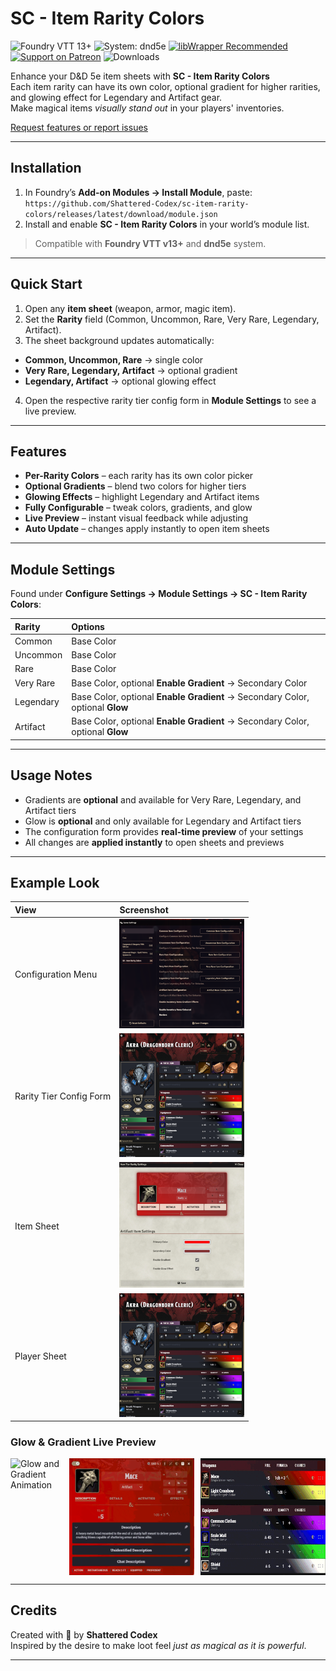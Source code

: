 # SC - Item Rarity Colors

![Foundry VTT 13+](https://img.shields.io/badge/Foundry%20VTT-13%2B-orange?logo=foundry-vtt&logoColor=white)
![System: dnd5e](https://img.shields.io/badge/System-dnd5e-blue)
[![libWrapper Recommended](https://img.shields.io/badge/libWrapper-Recommended-8A2BE2)](https://github.com/ruipin/fvtt-lib-wrapper)
[![Support on Patreon](https://img.shields.io/badge/Patreon-Shattered%20Codex-FF424D?logo=patreon&logoColor=white)](https://www.patreon.com/c/shatteredcodex)
![Downloads](https://img.shields.io/github/downloads/Shattered-Codex/sc-item-rarity-colors/total)

Enhance your D&D 5e item sheets with **SC - Item Rarity Colors**  
Each item rarity can have its own color, optional gradient for higher rarities, and glowing effect for Legendary and Artifact gear.  
Make magical items *visually stand out* in your players' inventories.

[Request features or report issues](https://github.com/Shattered-Codex/sc-item-rarity-colors/issues)

---

## Installation

1. In Foundry’s **Add-on Modules → Install Module**, paste:
   `https://github.com/Shattered-Codex/sc-item-rarity-colors/releases/latest/download/module.json`
2. Install and enable **SC - Item Rarity Colors** in your world’s module list.

> Compatible with **Foundry VTT v13+** and **dnd5e** system.

---

## Quick Start

1. Open any **item sheet** (weapon, armor, magic item).  
2. Set the **Rarity** field (Common, Uncommon, Rare, Very Rare, Legendary, Artifact).  
3. The sheet background updates automatically:
- **Common, Uncommon, Rare** → single color  
- **Very Rare, Legendary, Artifact** → optional gradient  
- **Legendary, Artifact** → optional glowing effect  
4. Open the respective rarity tier config form in **Module Settings** to see a live preview.

---

## Features

- **Per-Rarity Colors** – each rarity has its own color picker  
- **Optional Gradients** – blend two colors for higher tiers  
- **Glowing Effects** – highlight Legendary and Artifact items  
- **Fully Configurable** – tweak colors, gradients, and glow  
- **Live Preview** – instant visual feedback while adjusting  
- **Auto Update** – changes apply instantly to open item sheets  

---

## Module Settings

Found under **Configure Settings → Module Settings → SC - Item Rarity Colors**:

| Rarity | Options |
|:--------|:---------|
| Common | Base Color |
| Uncommon | Base Color |
| Rare | Base Color |
| Very Rare | Base Color, optional **Enable Gradient** → Secondary Color |
| Legendary | Base Color, optional **Enable Gradient** → Secondary Color, optional **Glow** |
| Artifact | Base Color, optional **Enable Gradient** → Secondary Color, optional **Glow** |

---

## Usage Notes

- Gradients are **optional** and available for Very Rare, Legendary, and Artifact tiers  
- Glow is **optional** and only available for Legendary and Artifact tiers  
- The configuration form provides **real-time preview** of your settings  
- All changes are **applied instantly** to open sheets and previews  

---

## Example Look

| View | Screenshot |
|:------|:------------|
| Configuration Menu | <img src="./screenshots/config-menu.png" alt="Configuration Menu" width="200"/> |
| Rarity Tier Config Form | <img src="./screenshots/config-form.png" alt="Rarity Tier Form" width="200"/> |
| Item Sheet | <img src="./screenshots/item-sheets.png" alt="Item Sheet" width="200"/> |
| Player Sheet | <img src="./screenshots/player-sheets.png" alt="Player Sheet" width="200"/> |

### Glow & Gradient Live Preview
<div style="display:flex; gap:10px;">
  <img src="./screenshots/grad-and-glow.gif" alt="Glow and Gradient Animation" width="200" />
  <img src="./screenshots/item-sheets-glow.gif" alt="Item Sheet Glow Animation" width="200" />
  <img src="./screenshots/player-sheets-glow.gif" alt="Player Sheet Glow and Gradient Animation" width="200" />
</div>

---

## Credits

Created with 💛 by **Shattered Codex**  
Inspired by the desire to make loot feel *just as magical as it is powerful*.

---
